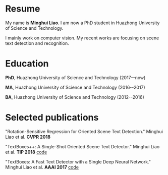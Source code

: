 # Resume
My name is **Minghui Liao**. I am now a PhD student in Huazhong University of Science and Technology. 

I mainly work on computer vision. My recent works are focusing on scene text detection and recognition.

# Education

**PhD**, Huazhong University of Science and Technology (2017--now)    

**MA**, Huazhong University of Science and Technology (2016--2017)    

**BA**, Huazhong University of Science and Technology (2012--2016)

# Selected publications

"Rotation-Sensitive Regression for Oriented Scene Text Detection." Minghui Liao et al. **CVPR 2018** 

"TextBoxes++: A Single-Shot Oriented Scene Text Detector." Minghui Liao et al. **TIP 2018** [code](https://github.com/MhLiao/TextBoxes_plusplus)

"TextBoxes: A Fast Text Detector with a Single Deep Neural Network." Minghui Liao et al. **AAAI 2017** [code](https://github.com/MhLiao/TextBoxes)
